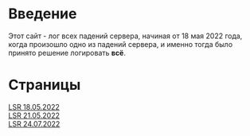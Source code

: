 # Введение
Этот сайт - лог всех падений сервера, начиная от 18 мая 2022 года, когда произошло одно из падений сервера, и именно тогда было принято решение логировать **всё**.

# Страницы
[LSR 18.05.2022](/18052022.md)</br>
[LSR 21.05.2022](/210522.md)</br>
[LSR 24.07.2022](/18052022.md)</br>

